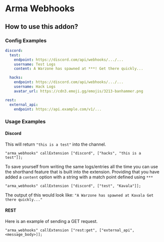 # Arma Webhooks

## How to use this addon?

### Config Examples

```yaml
discord:
  test:
    endpoint: https://discord.com/api/webhooks/.../...
    username: Test Logs
    content: A Warzone has spawned at ***! Get there quickly...

  hacks:
    endpoint: https://discord.com/api/webhooks/.../...
    username: Hack Logs
    avatar_url: https://cdn3.emoji.gg/emojis/3213-banhammer.png

rest:
  external_api:
    endpoint: https://api.example.com/v1/...
```

### Usage Examples

#### Discord
This will return `"this is a test"` into the channel.

```
"arma_webhooks" callExtension ["discord", ["hacks", "this is a test"]];
```

To save yourself from writing the same logs/entries all the time you can use the shorthand feature that is built into the extension.
Providing that you have added a `content` option with a string with a match point defined using `***`

```
"arma_webhooks" callExtension ["discord", ["test", "Kavala"]];
```

The output of this would look like: `"A Warzone has spawned at Kavala Get there quickly..."`

#### REST
Here is an example of sending a GET request.

```
"arma_webhooks" callExtension ["rest:get", ["external_api", <message_body>]];
```